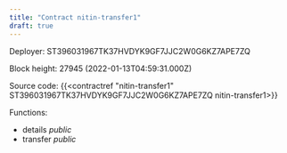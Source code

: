 ```yaml
---
title: "Contract nitin-transfer1"
draft: true
---
```

Deployer: ST396031967TK37HVDYK9GF7JJC2W0G6KZ7APE7ZQ


 



Block height: 27945 (2022-01-13T04:59:31.000Z)

Source code: {{<contractref "nitin-transfer1" ST396031967TK37HVDYK9GF7JJC2W0G6KZ7APE7ZQ nitin-transfer1>}}

Functions:

* details _public_
* transfer _public_
